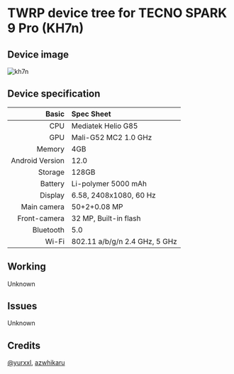 # TWRP device tree for  TECNO SPARK 9 Pro (KH7n)
## Device image
![kh7n](https://main-cdn.sbermegamarket.ru/big2/hlr-system/-19/594/051/051/025/28/600008702613b0.jpg)

## Device specification
Basic   | Spec Sheet
-------:|:------------------------
CPU     | Mediatek  Helio G85 
GPU     | Mali-G52 MC2 1.0 GHz
Memory  | 4GB
Android Version | 12.0
Storage | 128GB
Battery | Li-polymer 5000 mAh
Display | 6.58, 2408x1080, 60 Hz
Main camera | 50+2+0.08 MP
Front-camera | 32 MP, Built-in flash
Bluetooth | 5.0 
Wi-Fi | 802.11 a/b/g/n  2.4 GHz, 5 GHz

## Working
Unknown

## Issues
Unknown

## Credits
[@yurxxl](https://4pda.to/forum/index.php?showuser=8545777), [azwhikaru](https://github.com/azwhikaru)
